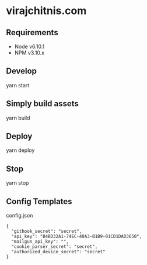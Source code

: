 virajchitnis.com
================

Requirements
------------

- Node v6.10.1
- NPM v3.10.x

Develop
-------

yarn start

Simply build assets
-------------------

yarn build

Deploy
------

yarn deploy

Stop
----

yarn stop

Config Templates
----------------

config.json

```
{
  "githook_secret": "secret",
  "api_key": "B4BD32A1-74EC-40A3-B1B9-01CD1DAD3650",
  "mailgun_api_key": "",
  "cookie_parser_secret": "secret",
  "authorized_device_secret": "secret"
}
```
